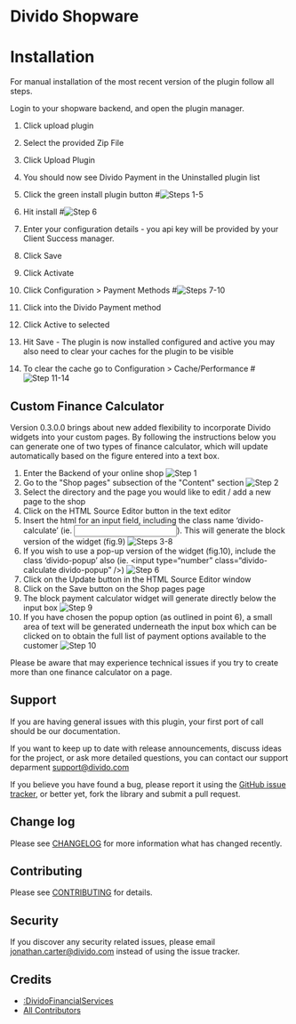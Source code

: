 # Divido Shopware

# Installation

For manual installation of the most recent version of the plugin follow all steps.

Login to your shopware backend, and open the plugin manager.

1. Click upload plugin
2. Select the provided Zip File
3. Click Upload Plugin
4. You should now see Divido Payment in the Uninstalled plugin list
5. Click the green install plugin button
#![Steps 1-5](https://s3-eu-west-1.amazonaws.com/content.divido.com/images/documentation/shopware/Step1-5.png)

6. Hit install
#![Step 6](https://s3-eu-west-1.amazonaws.com/content.divido.com/images/documentation/shopware/Step6.png)
7. Enter your configuration details - you api key will be provided by your Client Success manager.
8. Click Save
9. Click Activate
10. Click Configuration > Payment Methods
#![Steps 7-10](https://s3-eu-west-1.amazonaws.com/content.divido.com/images/documentation/shopware/Step7-10.png)

11. Click into the Divido Payment method
12. Click Active to selected
13. Hit Save - The plugin is now installed configured and active you may also need to clear your caches for the plugin to be visible 
14. To clear the cache go to Configuration > Cache/Performance 
#![Step 11-14](https://s3-eu-west-1.amazonaws.com/content.divido.com/images/documentation/shopware/Step11-14.png)

## Custom Finance Calculator

Version 0.3.0.0 brings about new added flexibility to incorporate Divido widgets into your custom pages. By following the instructions below you can generate one of two types of finance calculator, which will update automatically based on the figure entered into a text box.

1. Enter the Backend of your online shop
![Step 1](https://s3-eu-west-1.amazonaws.com/content.divido.com/images/documentation/shopware/embedded-calculator/1.png)
2. Go to the "Shop pages" subsection of the "Content" section
![Step 2](https://s3-eu-west-1.amazonaws.com/content.divido.com/images/documentation/shopware/embedded-calculator/2.png)
3. Select the directory and the page you would like to edit / add a new page to the shop
4. Click on the HTML Source Editor button in the text editor
5. Insert the html for an input field, including the class name ‘divido-calculate’ (ie. <input type=“number” class=“divido-calculate” />). This will generate the block version of the widget (fig.9)
![Steps 3-8](https://s3-eu-west-1.amazonaws.com/content.divido.com/images/documentation/shopware/embedded-calculator/3-8.png)
6. If you wish to use a pop-up version of the widget (fig.10), include the class ‘divido-popup’ also (ie. <input type=“number” class=“divido-calculate divido-popup” />)
![Step 6](https://s3-eu-west-1.amazonaws.com/content.divido.com/images/documentation/shopware/embedded-calculator/6.png)
7. Click on the Update button in the HTML Source Editor window
8. Click on the Save button on the Shop pages page
9. The block payment calculator widget will generate directly below the input box
![Step 9](https://s3-eu-west-1.amazonaws.com/content.divido.com/images/documentation/shopware/embedded-calculator/9.png)
10. If you have chosen the popup option (as outlined in point 6), a small area of text will be generated underneath the input box which can be clicked on to obtain the full list of payment options available to the customer
![Step 10](https://s3-eu-west-1.amazonaws.com/content.divido.com/images/documentation/shopware/embedded-calculator/10.png)

Please be aware that may experience technical issues if you try to create more than one finance calculator on a page.

## Support

If you are having general issues with this plugin, your first port of call should be our documentation.

If you want to keep up to date with release announcements, discuss ideas for the project,
or ask more detailed questions, you can contact our support deparment support@divido.com

If you believe you have found a bug, please report it using the [GitHub issue tracker](https://github.com/DividoFinancialServices/divido-shopware/issues),
or better yet, fork the library and submit a pull request.

## Change log

Please see [CHANGELOG](CHANGELOG.md) for more information what has changed recently.

## Contributing

Please see [CONTRIBUTING](CONTRIBUTING.md) for details.

## Security

If you discover any security related issues, please email jonathan.carter@divido.com instead of using the issue tracker.

## Credits

- [:DividoFinancialServices](https://github.com/DividoFinancialServices)
- [All Contributors](../../contributors)

